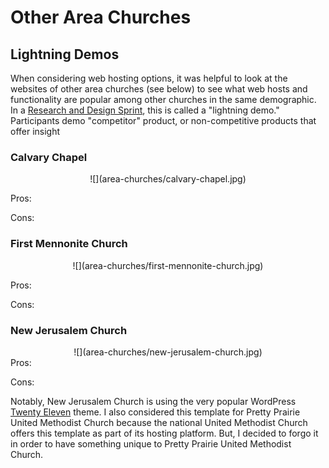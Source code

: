 # Other Area Churches

## Lightning Demos

When considering web hosting options, it was helpful to look at the websites of other area churches (see below) to see what web hosts and functionality are popular among other churches in the same demographic. In a [Research and Design Sprint](research_and_design_sprint.md), this is called a "lightning demo." Participants demo "competitor" product, or non-competitive products that offer insight

### Calvary Chapel

<center>
![](area-churches/calvary-chapel.jpg)
</center>

Pros:

Cons: 

### First Mennonite Church

<center>
![](area-churches/first-mennonite-church.jpg)
</center>

Pros:

Cons: 

### New Jerusalem Church

<center>
![](area-churches/new-jerusalem-church.jpg)
</center>
Pros:

Cons: 

Notably, New Jerusalem Church is using the very popular WordPress [Twenty Eleven](https://wordpress.org/themes/twentyeleven) theme. I also considered this template for Pretty Prairie United Methodist Church because the national United Methodist Church offers this template as part of its hosting platform. But, I decided to forgo it in order to have something unique to Pretty Prairie United Methodist Church. 
